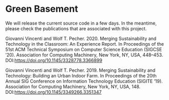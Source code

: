 # Green Basement

We will release the current source code in a few days. In the meantime, please check the publications that are associated with this project.

Giovanni Vincenti and Wolf T. Pecher. 2020. Merging Sustainability and Technology in the Classroom: An Experience Report. In Proceedings of the 51st ACM Technical Symposium on Computer Science Education (SIGCSE ’20). Association for Computing Machinery, New York, NY, USA, 448–453. DOI:https://doi.org/10.1145/3328778.3366899

Giovanni Vincenti and Wolf T. Pecher. 2019. Merging Sustainability and Technology: Building an Urban Indoor Farm. In Proceedings of the 20th Annual SIG Conference on Information Technology Education (SIGITE ’19). Association for Computing Machinery, New York, NY, USA, 148. DOI:https://doi.org/10.1145/3349266.3351347
